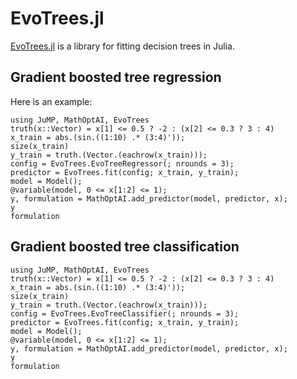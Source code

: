 # EvoTrees.jl

[EvoTrees.jl](https://github.com/Evovest/EvoTrees.jl) is a library for
fitting decision trees in Julia.

## Gradient boosted tree regression

Here is an example:

```@repl
using JuMP, MathOptAI, EvoTrees
truth(x::Vector) = x[1] <= 0.5 ? -2 : (x[2] <= 0.3 ? 3 : 4)
x_train = abs.(sin.((1:10) .* (3:4)'));
size(x_train)
y_train = truth.(Vector.(eachrow(x_train)));
config = EvoTrees.EvoTreeRegressor(; nrounds = 3);
predictor = EvoTrees.fit(config; x_train, y_train);
model = Model();
@variable(model, 0 <= x[1:2] <= 1);
y, formulation = MathOptAI.add_predictor(model, predictor, x);
y
formulation
```

## Gradient boosted tree classification

```@repl
using JuMP, MathOptAI, EvoTrees
truth(x::Vector) = x[1] <= 0.5 ? -2 : (x[2] <= 0.3 ? 3 : 4)
x_train = abs.(sin.((1:10) .* (3:4)'));
size(x_train)
y_train = truth.(Vector.(eachrow(x_train)));
config = EvoTrees.EvoTreeClassifier(; nrounds = 3);
predictor = EvoTrees.fit(config; x_train, y_train);
model = Model();
@variable(model, 0 <= x[1:2] <= 1);
y, formulation = MathOptAI.add_predictor(model, predictor, x);
y
formulation
```

